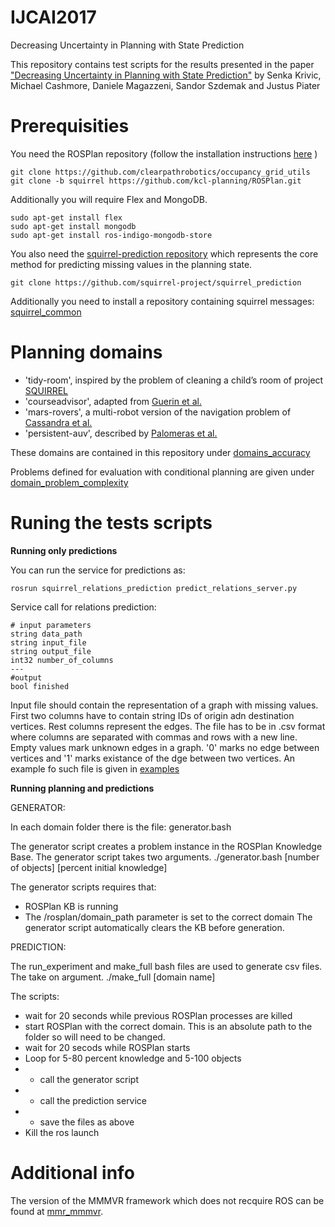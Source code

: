 # IJCAI2017
Decreasing Uncertainty in Planning with State Prediction

This repository contains test scripts for the results presented in the paper ["Decreasing Uncertainty in Planning with State Prediction"](https://www.ijcai.org/proceedings/2017/0282.pdf) by Senka Krivic, Michael Cashmore, Daniele Magazzeni, Sandor Szdemak and Justus Piater

Prerequisities
============

You need the ROSPlan repository
(follow the installation instructions [here](https://github.com/KCL-Planning/ROSPlan/wiki/a.-Installation) )
```
git clone https://github.com/clearpathrobotics/occupancy_grid_utils
git clone -b squirrel https://github.com/kcl-planning/ROSPlan.git
```
Additionally you will require Flex and MongoDB.
```
sudo apt-get install flex
sudo apt-get install mongodb
sudo apt-get install ros-indigo-mongodb-store
```

You also need the [squirrel-prediction repository](https://github.com/squirrel-project/squirrel_prediction) which represents the core method for predicting missing values in the planning state.
```
git clone https://github.com/squirrel-project/squirrel_prediction
```
Additionally  you need to install a repository containing squirrel messages: [squirrel_common](https://github.com/squirrel_project/squirrel_common)

Planning domains
============
- 'tidy-room', inspired by the problem of cleaning a child’s room of project [SQUIRREL](http://www.squirrel-project.eu/)
- 'courseadvisor', adapted from [Guerin et al.](https://orff.uc3m.es/bitstream/handle/10016/14914/proceedings-WS-IPC2012.pdf?sequence=1)
- 'mars-rovers', a multi-robot version of the navigation problem of [Cassandra et al.](http://people.csail.mit.edu/lpk/papers/iros96.ps) 
- 'persistent-auv', described by [Palomeras et al.](https://www.springerprofessional.de/en/toward-persistent-autonomous-intervention-in-a-subsea-panel/10930422)
 
 These domains are contained in this repository under [domains_accuracy](https://github.com/Senka2112/IJCAI2017/tree/master/domains_accuracy)

Problems defined for evaluation with conditional planning are given under [domain_problem_complexity](https://github.com/Senka2112/IJCAI2017/tree/master/domain_problem_complexity)

Runing the tests scripts
========================

**Running only predictions**

You can run the service for predictions as:
```
rosrun squirrel_relations_prediction predict_relations_server.py 
```

Service call for relations prediction:

```
# input parameters
string data_path
string input_file
string output_file
int32 number_of_columns
---
#output
bool finished
```
Input file should contain the representation of a graph with missing values.
First two columns have to contain string IDs of origin adn destination vertices. Rest columns represent the edges. The file has to be in .csv format where columns are separated with commas and rows with a new line.  Empty values mark unknown edges in a graph. '0' marks no edge between vertices and '1' marks existance of the dge between two vertices.
An example fo such file is given in [examples](https://github.com/Senka2112/IJCAI2017/tree/master/examples/known.csv)


**Running planning and predictions**

GENERATOR:

In each domain folder there is the file: generator.bash

The generator script creates a problem instance in the ROSPlan Knowledge Base. The generator script takes two arguments.
./generator.bash [number of objects] [percent initial knowledge]

The generator scripts requires that:
- ROSPlan KB is running
- The /rosplan/domain\_path parameter is set to the correct domain
The generator script automatically clears the KB before generation.

PREDICTION:

The run\_experiment and make\_full bash files are used to generate csv files. The take on argument.
./make\_full [domain name]

The scripts:
- wait for 20 seconds while previous ROSPlan processes are killed
- start ROSPlan with the correct domain. This is an absolute path to the folder so will need to be changed.
- wait for 20 secods while ROSPlan starts
- Loop for 5-80 percent knowledge and 5-100 objects
- - call the generator script
- - call the prediction service
- - save the files as above
- Kill the ros launch

Additional info
===============

The version of the MMMVR framework which does not recquire ROS can be found at [mmr_mmmvr](https://iis.uibk.ac.at/software/mmr_mmmvr).


